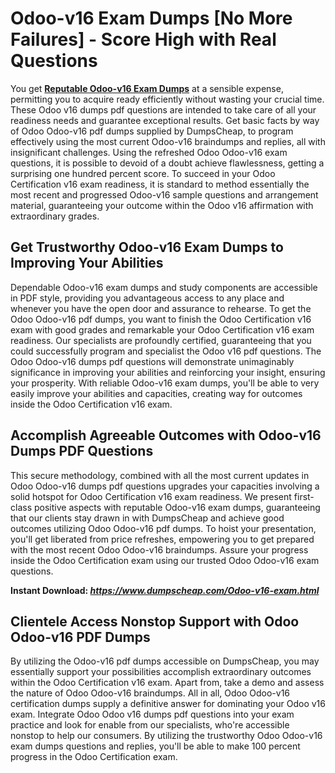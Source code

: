 <h1>Odoo-v16 Exam Dumps [No More Failures] - Score High with Real Questions</h1>
<p>You get <a href="https://www.dumpscheap.com/Odoo-v16-exam.html"><strong>Reputable Odoo-v16 Exam Dumps</strong></a> at a sensible expense, permitting you to acquire ready efficiently without wasting your crucial time. These Odoo v16 dumps pdf questions are intended to take care of all your readiness needs and guarantee exceptional results. Get basic facts by way of Odoo Odoo-v16 pdf dumps supplied by DumpsCheap, to program effectively using the most current Odoo-v16 braindumps and replies, all with insignificant challenges. Using the refreshed Odoo Odoo-v16 exam questions, it is possible to devoid of a doubt achieve flawlessness, getting a surprising one hundred percent score. To succeed in your Odoo Certification v16 exam readiness, it is standard to method essentially the most recent and progressed Odoo-v16 sample questions and arrangement material, guaranteeing your outcome within the Odoo v16 affirmation with extraordinary grades.</p>
<h2><strong>Get Trustworthy Odoo-v16 Exam Dumps to Improving Your Abilities</strong></h2>
<p>Dependable Odoo-v16 exam dumps and study components are accessible in PDF style, providing you advantageous access to any place and whenever you have the open door and assurance to rehearse. To get the Odoo Odoo-v16 pdf dumps, you want to finish the Odoo Certification v16 exam with good grades and remarkable your Odoo Certification v16 exam readiness. Our specialists are profoundly certified, guaranteeing that you could successfully program and specialist the Odoo v16 pdf questions. The Odoo Odoo-v16 dumps pdf questions will demonstrate unimaginably significance in improving your abilities and reinforcing your insight, ensuring your prosperity. With reliable Odoo-v16 exam dumps, you'll be able to very easily improve your abilities and capacities, creating way for outcomes inside the Odoo Certification v16 exam.</p>
<h2><strong>Accomplish Agreeable Outcomes with Odoo-v16 Dumps PDF Questions</strong></h2>
<p>This secure methodology, combined with all the most current updates in Odoo Odoo-v16 dumps pdf questions upgrades your capacities involving a solid hotspot for Odoo Certification v16 exam readiness. We present first-class positive aspects with reputable Odoo-v16 exam dumps, guaranteeing that our clients stay drawn in with DumpsCheap and achieve good outcomes utilizing Odoo Odoo-v16 pdf dumps. To hoist your presentation, you'll get liberated from price refreshes, empowering you to get prepared with the most recent Odoo Odoo-v16 braindumps. Assure your progress inside the Odoo Certification exam using our trusted Odoo Odoo-v16 exam questions.</p>
<p><strong>Instant Download:&nbsp;<a href="https://www.dumpscheap.com/Odoo-v16-exam.html"><em>https://www.dumpscheap.com/Odoo-v16-exam.html</em></a></strong></p>
<h2><strong>Clientele Access Nonstop Support with Odoo Odoo-v16 PDF Dumps</strong></h2>
<p>By utilizing the Odoo-v16 pdf dumps accessible on DumpsCheap, you may essentially support your possibilities accomplish extraordinary outcomes within the Odoo Certification v16 exam. Apart from, take a demo and assess the nature of Odoo Odoo-v16 braindumps. All in all, Odoo Odoo-v16 certification dumps supply a definitive answer for dominating your Odoo v16 exam. Integrate Odoo Odoo v16 dumps pdf questions into your exam practice and look for enable from our specialists, who're accessible nonstop to help our consumers. By utilizing the trustworthy Odoo Odoo-v16 exam dumps questions and replies, you'll be able to make 100 percent progress in the Odoo Certification exam.</p>
